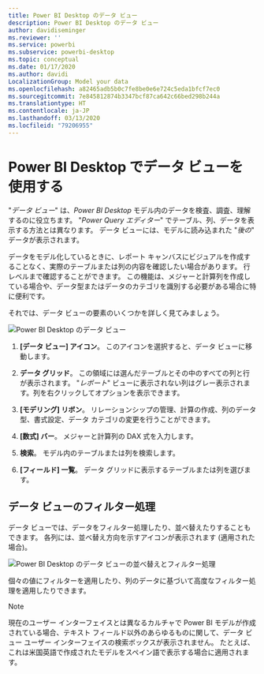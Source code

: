 ```yaml
---
title: Power BI Desktop のデータ ビュー
description: Power BI Desktop のデータ ビュー
author: davidiseminger
ms.reviewer: ''
ms.service: powerbi
ms.subservice: powerbi-desktop
ms.topic: conceptual
ms.date: 01/17/2020
ms.author: davidi
LocalizationGroup: Model your data
ms.openlocfilehash: a82465adb5b0c7fe8be0e6e724c5eda1bfcf7ec0
ms.sourcegitcommit: 7e845812874b3347bcf87ca642c66bed298b244a
ms.translationtype: HT
ms.contentlocale: ja-JP
ms.lasthandoff: 03/13/2020
ms.locfileid: "79206955"
---
```

# <a name="work-with-data-view-in-power-bi-desktop"></a>Power BI Desktop でデータ ビューを使用する

"*データ ビュー*" は、*Power BI Desktop* モデル内のデータを検査、調査、理解するのに役立ちます。 "*Power Query エディター*" でテーブル、列、データを表示する方法とは異なります。 データ ビューには、モデルに読み込まれた "*後の*" データが表示されます。

データをモデル化しているときに、レポート キャンバスにビジュアルを作成することなく、実際のテーブルまたは列の内容を確認したい場合があります。 行レベルまで確認することができます。 この機能は、メジャーと計算列を作成している場合や、データ型またはデータのカテゴリを識別する必要がある場合に特に便利です。

それでは、データ ビューの要素のいくつかを詳しく見てみましょう。

![Power BI Desktop のデータ ビュー](media/desktop-data-view/dataview_fullscreen.png)

1. **[データ ビュー] アイコン**。 このアイコンを選択すると、データ ビューに移動します。

2. **データ グリッド**。 この領域には選んだテーブルとその中のすべての列と行が表示されます。 "*レポート*" ビューに表示されない列はグレー表示されます。列を右クリックしてオプションを表示できます。

3. **[モデリング] リボン**。 リレーションシップの管理、計算の作成、列のデータ型、書式設定、データ カテゴリの変更を行うことができます。

4. **[数式] バー**。 メジャーと計算列の DAX 式を入力します。

5. **検索**。 モデル内のテーブルまたは列を検索します。

6. **[フィールド] 一覧**。 データ グリッドに表示するテーブルまたは列を選びます。

## <a name="filtering-in-data-view"></a>データ ビューのフィルター処理

データ ビューでは、データをフィルター処理したり、並べ替えたりすることもできます。 各列には、並べ替え方向を示すアイコンが表示されます (適用された場合)。

![Power BI Desktop のデータ ビューの並べ替えとフィルター処理](media/desktop-data-view/dataview_sort-and-filter.png)

個々の値にフィルターを適用したり、列のデータに基づいて高度なフィルター処理を適用したりできます。

> [!NOTE]
> 現在のユーザー インターフェイスとは異なるカルチャで Power BI モデルが作成されている場合、テキスト フィールド以外のあらゆるものに関して、データ ビュー ユーザー インターフェイスの検索ボックスが表示されません。 たとえば、これは米国英語で作成されたモデルをスペイン語で表示する場合に適用されます。
